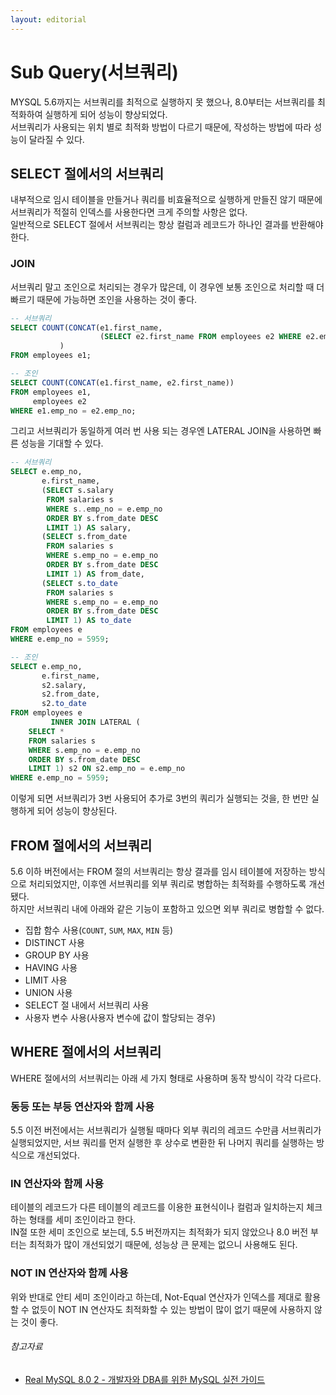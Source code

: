 ```yaml
---
layout: editorial
---
```


# Sub Query(서브쿼리)

MYSQL 5.6까지는 서브쿼리를 최적으로 실행하지 못 했으나, 8.0부터는 서브쿼리를 최적화하여 실행하게 되어 성능이 향상되었다.  
서브쿼리가 사용되는 위치 별로 최적화 방법이 다르기 때문에, 작성하는 방법에 따라 성능이 달라질 수 있다.

## SELECT 절에서의 서브쿼리

내부적으로 임시 테이블을 만들거나 쿼리를 비효율적으로 실행하게 만들진 않기 때문에 서브쿼리가 적절히 인덱스를 사용한다면 크게 주의할 사항은 없다.  
일반적으로 SELECT 절에서 서브쿼리는 항상 컬럼과 레코드가 하나인 결과를 반환해야 한다.

### JOIN

서브쿼리 말고 조인으로 처리되는 경우가 많은데, 이 경우엔 보통 조인으로 처리할 때 더 빠르기 때문에 가능하면 조인을 사용하는 것이 좋다.

```sql
-- 서브쿼리
SELECT COUNT(CONCAT(e1.first_name,
                    (SELECT e2.first_name FROM employees e2 WHERE e2.emp_no = e1.emp_no))
           )
FROM employees e1;

-- 조인
SELECT COUNT(CONCAT(e1.first_name, e2.first_name))
FROM employees e1,
     employees e2
WHERE e1.emp_no = e2.emp_no;
```

그리고 서브쿼리가 동일하게 여러 번 사용 되는 경우엔 LATERAL JOIN을 사용하면 빠른 성능을 기대할 수 있다.

```sql
-- 서브쿼리
SELECT e.emp_no,
       e.first_name,
       (SELECT s.salary
        FROM salaries s
        WHERE s..emp_no = e.emp_no
        ORDER BY s.from_date DESC
        LIMIT 1) AS salary,
       (SELECT s.from_date
        FROM salaries s
        WHERE s.emp_no = e.emp_no
        ORDER BY s.from_date DESC
        LIMIT 1) AS from_date,
       (SELECT s.to_date
        FROM salaries s
        WHERE s.emp_no = e.emp_no
        ORDER BY s.from_date DESC
        LIMIT 1) AS to_date
FROM employees e
WHERE e.emp_no = 5959;

-- 조인
SELECT e.emp_no,
       e.first_name,
       s2.salary,
       s2.from_date,
       s2.to_date
FROM employees e
         INNER JOIN LATERAL (
    SELECT *
    FROM salaries s
    WHERE s.emp_no = e.emp_no
    ORDER BY s.from_date DESC
    LIMIT 1) s2 ON s2.emp_no = e.emp_no
WHERE e.emp_no = 5959;
```

이렇게 되면 서브쿼리가 3번 사용되어 추가로 3번의 쿼리가 실행되는 것을, 한 번만 실행하게 되어 성능이 향상된다.

## FROM 절에서의 서브쿼리

5.6 이하 버전에서는 FROM 절의 서브쿼리는 항상 결과를 임시 테이블에 저장하는 방식으로 처리되었지만, 이후엔 서브쿼리를 외부 쿼리로 병합하는 최적화를 수행하도록 개선됐다.  
하지만 서브쿼리 내에 아래와 같은 기능이 포함하고 있으면 외부 쿼리로 병합할 수 없다.

- 집합 함수 사용(`COUNT`, `SUM`, `MAX`, `MIN` 등)
- DISTINCT 사용
- GROUP BY 사용
- HAVING 사용
- LIMIT 사용
- UNION 사용
- SELECT 절 내에서 서브쿼리 사용
- 사용자 변수 사용(사용자 변수에 값이 할당되는 경우)

## WHERE 절에서의 서브쿼리

WHERE 절에서의 서브쿼리는 아래 세 가지 형태로 사용하며 동작 방식이 각각 다르다.

### 동등 또는 부등 연산자와 함께 사용

5.5 이전 버전에서는 서브쿼리가 실행될 때마다 외부 쿼리의 레코드 수만큼 서브쿼리가 실행되었지만,
서브 쿼리를 먼저 실행한 후 상수로 변환한 뒤 나머지 쿼리를 실행하는 방식으로 개선되었다.

### IN 연산자와 함께 사용

테이블의 레코드가 다른 테이블의 레코드를 이용한 표현식이나 컬럼과 일치하는지 체크하는 형태를 세미 조인이라고 한다.  
IN절 또한 세미 조인으로 보는데, 5.5 버전까지는 최적화가 되지 않았으나 8.0 버전 부터는 최적화가 많이 개선되었기 때문에, 성능상 큰 문제는 없으니 사용해도 된다.

### NOT IN 연산자와 함께 사용

위와 반대로 안티 세미 조인이라고 하는데, Not-Equal 연산자가 인덱스를 제대로 활용할 수 없듯이 NOT IN 연산자도 최적화할 수 있는 방법이 많이 없기 때문에 사용하지 않는 것이 좋다.

###### 참고자료

- [Real MySQL 8.0 2 - 개발자와 DBA를 위한 MySQL 실전 가이드](https://www.nl.go.kr/seoji/contents/S80100000000.do?schM=intgr_detail_view_isbn&page=1&pageUnit=10&schType=simple&schStr=Real+MySql+8.0&isbn=9791158392727&cipId=228440238%2C)
